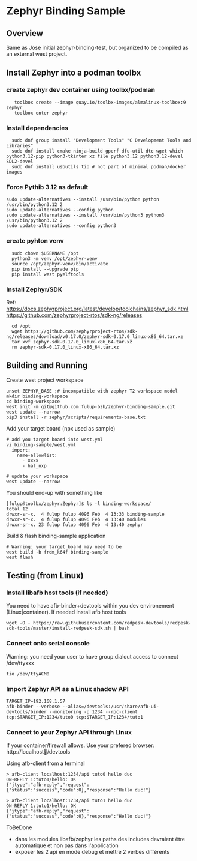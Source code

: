 
# Zephyr Binding Sample

## Overview

Same as Jose initial zephyr-binding-test, but organized to be compiled as an external west project.

## Install Zephyr into a podman toolbx

### create zephyr dev container using toolbx/podman
```
   toolbox create --image quay.io/toolbx-images/almalinux-toolbox:9 zephyr
   toolbox enter zephyr
```

### Install dependencies
```
  sudo dnf group install "Development Tools" "C Development Tools and Libraries"
  sudo dnf install cmake ninja-build gperf dfu-util dtc wget which python3.12-pip python3-tkinter xz file python3.12 python3.12-devel SDL2-devel
  sudo dnf install usbutils tio # not part of minimal podman/docker images
```

### Force Pythib 3.12 as default
```
sudo update-alternatives --install /usr/bin/python python /usr/bin/python3.12 2
sudo update-alternatives --config python
sudo update-alternatives --install /usr/bin/python3 python3 /usr/bin/python3.12 2
sudo update-alternatives --config python3
```

### create pyhton venv
```
  sudo chown $USERNAME /opt
  python3 -m venv /opt/zephyr-venv
  source /opt/zephyr-venv/bin/activate
  pip install --upgrade pip
  pip install west pyelftools
```

### Install Zephyr/SDK
  Ref: https://docs.zephyrproject.org/latest/develop/toolchains/zephyr_sdk.html
  https://github.com/zephyrproject-rtos/sdk-ng/releases
```
  cd /opt
  wget https://github.com/zephyrproject-rtos/sdk-ng/releases/download/v0.17.0/zephyr-sdk-0.17.0_linux-x86_64.tar.xz
  tar xvf zephyr-sdk-0.17.0_linux-x86_64.tar.xz
  rm zephyr-sdk-0.17.0_linux-x86_64.tar.xz
```

## Building and Running

Create west project workspace
```
unset ZEPHYR_BASE ;# incompatible with zephyr T2 workspace model
mkdir binding-workspace
cd binding-workspace
west init -m git@github.com:fulup-bzh/zephyr-binding-sample.git
west update --narrow
pip3 install -r zephyr/scripts/requirements-base.txt
```

Add your target board (npx used as sample)
```
# add you target board into west.yml
vi binding-sample/west.yml
  import:
    name-allowlist:
      - xxxx
      - hal_nxp

# update your workspace
west update --narrow
```

You should end-up with something like
```
[fulup@toolbx/zephyr:Zephyr]$ ls -l binding-workspace/
total 12
drwxr-sr-x.  4 fulup fulup 4096 Feb  4 13:33 binding-sample
drwxr-sr-x.  4 fulup fulup 4096 Feb  4 13:40 modules
drwxr-sr-x. 23 fulup fulup 4096 Feb  4 13:40 zephyr
```

Build & flash  binding-sample application
```
# Warning: your target board may need to be
west build -b frdm_k64f binding-sample
west flash
```

## Testing (from Linux)

### Install libafb host tools (if needed)
You need to have afb-binder+devtools within you dev environement (Linux|container). If needed install afb host tools
```
wget -O - https://raw.githubusercontent.com/redpesk-devtools/redpesk-sdk-tools/master/install-redpesk-sdk.sh | bash

```

### Connect onto serial console
Warning: you need your user to have group:dialout access to connect /dev/ttyxxx
```
tio /dev/ttyACM0
```

### Import Zephyr API as a Linux shadow API
```
TARGET_IP=192.168.1.57
afb-binder --verbose --alias=/devtools:/usr/share/afb-ui-devtools/binder --monitoring -p 1234 --rpc-client tcp:$TARGET_IP:1234/tuto0 tcp:$TARGET_IP:1234/tuto1
```

### Connect to your Zephyr API through Linux

If your container/firewall allows. Use your prefered browser: http://localhost:1234:/devtools

Using afb-client from a terminal
```
> afb-client localhost:1234/api tuto0 hello duc
ON-REPLY 1:tuto1/hello: OK
{"jtype":"afb-reply","request":{"status":"success","code":0},"response":"Hello duc!"}

> afb-client localhost:1234/api tuto1 hello duc
ON-REPLY 1:tuto1/hello: OK
{"jtype":"afb-reply","request":{"status":"success","code":0},"response":"Hello duc!"}
```

ToBeDone

* dans les modules libafb/zephyr les paths des includes devraient être automatique et non pas dans l'application
* exposer les 2 api en mode debug et mettre 2 verbes différents
